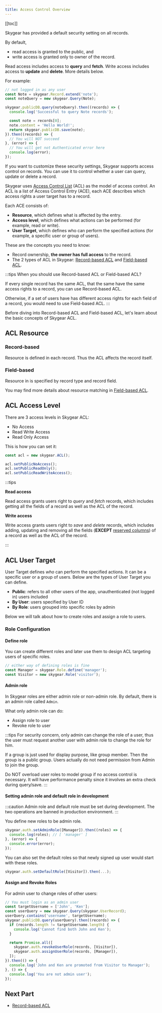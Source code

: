 ```yaml
---
title: Access Control Overview
---
```


[[toc]]

Skygear has provided a default security setting on all records.

By default,

- read access is granted to the public, and
- write access is granted only to owner of the record.

Read access includes access to **query** and **fetch**. Write access includes access to **update** and **delete**. More details below.

For example:

```javascript
// not logged in as any user
const Note = skygear.Record.extend('note');
const noteQuery = new skygear.Query(Note);

skygear.publicDB.query(noteQuery).then((records) => {
  console.log('Successful to query Note records');

  const note = records[0];
  note.content = 'Hello World!';
  return skygear.publicDB.save(note);
}).then((records) => {
  // You will NOT succeed
}, (error) => {
  // You will get not Authenticated error here
  console.log(error);
});
```

If you want to customize these security settings, Skygear supports access control on records. You can use it to control whether a user can query, update or delete a record.

Skygear uses [Access Control List][wiki-acl] (ACL) as the model of access control.
An ACL is a list of Access Control Entry (ACE), each ACE describes which
access rights a user target has to a record.

Each ACE consists of:
- **Resource**, which defines what is affected by the entry.
- **Access level**, which defines what actions can be performed (for example, read or write).
- **User Target**, which defines who can perform the specified actions (for example, a specific user or group of users).


These are the concepts you need to know:
- Record ownership, **the owner has full access** to the record.
- The 2 types of ACL in Skygear: [Record-based ACL][doc-record-acl] and [Field-based ACL][doc-field-acl].

:::tips
When you should use Record-based ACL or Field-based ACL?

If every single record has the same ACL, that the same  have the same access rights to a record, you can use Record-based ACL.

Otherwise, if a set of users have has different access rights for each field of a record, you would need to use Field-based ACL.
:::

Before diving into Record-based ACL and Field-based ACL, let's learn about the basic concepts of Skygear ACL.

## ACL Resource

### Record-based

Resource is defined in each record. Thus the ACL affects the record itself.

### Field-based

Resource in is specified by record type and record field.

You may find more details about resource matching in [Field-based ACL][doc-field-acl-matching].

## ACL Access Level

There are 3 access levels in Skygear ACL:

- No Access
- Read Write Access
- Read Only Access

This is how you can set it:

```javascript
const acl = new skygear.ACL();

acl.setPublicNoAccess();
acl.setPublicReadOnly();
acl.setPublicReadWriteAccess();
```

:::tips

**Read access**

Read access grants users right to *query* and *fetch* records, which includes getting all the fields of a record as well as the ACL of the record.


**Write access**

Write access grants users right to *save* and *delete* records, which includes adding,
updating and removing all the fields (**EXCEPT** [reserved columns][doc-reserved-columns]) of a record as well as the ACL of the record.

:::

## ACL User Target

User Target defines *who* can perform the specified actions. It can be a specific user or a group of users. Below are the types of User Target you can define.

- **Public**: refers to all other users of the app, unauthenticated (not logged in) users included
- **By User**: users specified by User ID
- **By Role**: users grouped into specific roles by admin

Below we will talk about how to create roles and assign a role to users.

### Role Configuration

#### Define role

You can create different roles and later use them to design ACL targeting users of specific roles.

```javascript
// either way of defining roles is fine
const Manager = skygear.Role.define('manager');
const Visitor = new skygear.Role('visitor');
```

#### Admin role

In Skygear roles are either admin role or non-admin role. By default, there is an admin role called `Admin`.

What only admin role can do:

- Assign role to user
- Revoke role to user

:::tips
For security concern, only admin can change the role of a user, thus the user must request another user with admin role to change the role for him.

If a group is just used for display purpose, like group member. Then the group is a public group. Users actually do not need permission from Admin to join the group.

Do NOT overload user roles to model group if no access control is necessary. It will have performance penalty since it involves an extra check during query/save.
:::


#### Setting admin role and default role in development

:::caution
Admin role and default role must be set during development. The two operations are banned in production environment.
:::

You define new roles to be admin role.

```javascript
skygear.auth.setAdminRole([Manager]).then((roles) => {
  console.log(roles); // [ 'manager' ]
}, (error) => {
  console.error(error);
});
```

You can also set the default roles so that newly signed up user would start with these roles.

```javascript
skygear.auth.setDefaultRole([Visitor]).then(...);
```

#### Assign and Revoke Roles

For admin user to change roles of other users:

```javascript
// You must login as an admin user
const targetUsername = ['John', 'Ken'];
const userQuery = new skygear.Query(skygear.UserRecord);
userQuery.contains('username', targetUsername);
skygear.publicDB.query(userQuery).then((records) => {
  if (records.length != targetUsername.length) {
    console.log('Cannot find both John and Ken');
  }

  return Promise.all([
    skygear.auth.revokeUserRole(records, [Visitor]),
    skygear.auth.assignUserRole(records, [Manager]),
  ]);
}).then(() => {
  console.log('John and Ken are promoted from Visitor to Manager');
}, () => {
  console.log('You are not admin user');
});
```

## Next Part
- [Record-based ACL][doc-record-acl]

[wiki-acl]: https://en.wikipedia.org/wiki/Access_control_list
[doc-reserved-columns]: /guides/cloud-db/basics/js/#reserved-columns
[doc-record-acl]: /guides/cloud-db/record-acl/js/
[doc-field-acl]: /guides/cloud-db/field-acl/
[doc-field-acl-matching]: /guides/cloud-db/field-acl/#resource-matching

